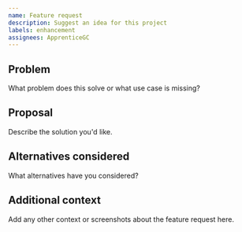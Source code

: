 ```yaml
---
name: Feature request
description: Suggest an idea for this project
labels: enhancement
assignees: ApprenticeGC
---
```


## Problem
What problem does this solve or what use case is missing?

## Proposal
Describe the solution you'd like.

## Alternatives considered
What alternatives have you considered?

## Additional context
Add any other context or screenshots about the feature request here.
